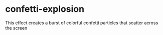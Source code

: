 # confetti-explosion
This effect creates a burst of colorful confetti particles that scatter across the screen

